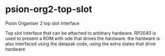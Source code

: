 # psion-org2-top-slot
Psion Organiser 2 top slot interface

Top slot interface that can be attached to arbitrary hardware. RP2040 is used to present
a ROM with ode that drives the hardware. the hardware is also interfaced using the datapak
code, using the extra states that drive hardware

